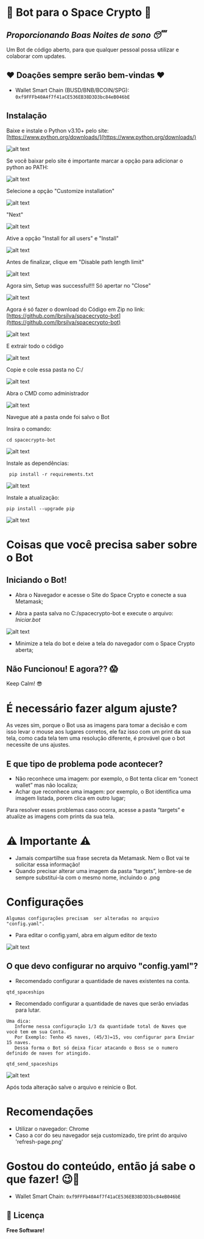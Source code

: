 # 🚀 Bot para o Space Crypto 🚀
## _Proporcionando Boas Noites de sono 😴_

Um Bot de código aberto, para que qualquer pessoal possa utilizar e colaborar com updates.

## ♥ Doações sempre serão bem-vindas ♥

- Wallet Smart Chain (BUSD/BNB/BCOIN/SPG): `0xf9FFFb40A4f7f41aCE536EB38D3D3bc84eB046bE`

## Instalação

Baixe e instale o Python v3.10+ pelo site: [https://www.python.org/downloads/](https://www.python.org/downloads/)

![alt text](https://github.com/lbrsilva/spacecrypto-bot/blob/main/readme-doc/python.png?raw=true)

Se você baixar pelo site é importante marcar a opção para adicionar o python ao PATH:

![alt text](https://github.com/lbrsilva/spacecrypto-bot/blob/main/readme-doc/01.png?raw=true)

Selecione a opção "Customize installation"

![alt text](https://github.com/lbrsilva/spacecrypto-bot/blob/main/readme-doc/02.png?raw=true)

"Next"

![alt text](https://github.com/lbrsilva/spacecrypto-bot/blob/main/readme-doc/03.png?raw=true)

Ative a opção "Install for all users" e "Install"

![alt text](https://github.com/lbrsilva/spacecrypto-bot/blob/main/readme-doc/04.png?raw=true)

Antes de finalizar, clique em "Disable path length limit"

![alt text](https://github.com/lbrsilva/spacecrypto-bot/blob/main/readme-doc/05.png?raw=true)

Agora sim, Setup was successful!!! Só apertar no "Close"

![alt text](https://github.com/lbrsilva/spacecrypto-bot/blob/main/readme-doc/06.png?raw=true)

Agora é só fazer o download do Código em Zip no link: [https://github.com/lbrsilva/spacecrypto-bot](https://github.com/lbrsilva/spacecrypto-bot)

![alt text](https://github.com/lbrsilva/spacecrypto-bot/blob/main/readme-doc/07.png?raw=true)

E extrair todo o código

![alt text](https://github.com/lbrsilva/spacecrypto-bot/blob/main/readme-doc/08.png?raw=true)

Copie e cole essa pasta no C:/ 

![alt text](https://github.com/lbrsilva/spacecrypto-bot/blob/main/readme-doc/09.png?raw=true)

Abra o CMD como administrador 

![alt text](https://github.com/lbrsilva/spacecrypto-bot/blob/main/readme-doc/10.png?raw=true)

Navegue até a pasta onde foi salvo o Bot

Insira o comando: 

```
cd spacecrypto-bot 
```
![alt text](https://github.com/lbrsilva/spacecrypto-bot/blob/main/readme-doc/11.png?raw=true)

Instale as dependências:

```
 pip install -r requirements.txt
```

![alt text](https://github.com/lbrsilva/spacecrypto-bot/blob/main/readme-doc/12.png?raw=true)

Instale a atualização: 

```
pip install --upgrade pip
```

![alt text](https://github.com/lbrsilva/spacecrypto-bot/blob/main/readme-doc/13.png?raw=true)


# Coisas que você precisa saber sobre o Bot

## Iniciando o Bot!

- Abra o Navegador e acesse o Site do Space Crypto e conecte a sua Metamask;

- Abra a pasta salva no C:/spacecrypto-bot e execute o arquivo:  _Iniciar.bot_ 

![alt text](https://github.com/lbrsilva/spacecrypto-bot/blob/main/readme-doc/IniciarBat.PNG?raw=true)

- Minimize a tela do bot e deixe a tela do navegador com o Space Crypto aberta;


## Não Funcionou! E agora?? 😱

Keep Calm! 😎

# É necessário fazer algum ajuste?

As vezes sim, porque o Bot usa as imagens para tomar a decisão e com isso levar o mouse aos lugares corretos, ele faz isso com um print da sua tela, como cada tela tem uma resolução diferente, é provável que o bot necessite de uns ajustes. 

## E que tipo de problema pode acontecer?

- Não reconhece uma imagem:  por exemplo, o Bot tenta clicar em “conect wallet” mas não localiza; 
- Achar que reconhece uma imagem: por exemplo, o Bot identifica uma imagem listada, porem clica em outro lugar; 

Para resolver esses problemas caso ocorra, acesse a pasta “targets” e atualize as imagens com prints da sua tela.

# ⚠️ Importante ⚠️

- Jamais compartilhe sua frase secreta da Metamask. Nem o Bot vai te solicitar essa informação! 
- Quando precisar alterar uma imagem da pasta “targets”, lembre-se de sempre substitui-la com o mesmo nome, incluindo o .png 
 

# Configurações 

``
Algumas configurações precisam  ser alteradas no arquivo "config.yaml".
``

- Para editar o config.yaml, abra em algum editor de texto

![alt text](https://github.com/lbrsilva/spacecrypto-bot/blob/main/readme-doc/open-edit-config.PNG?raw=true)


## O que devo configurar no arquivo "config.yaml"?

- Recomendado configurar a quantidade de naves existentes na conta. 
```
qtd_spaceships
```
- Recomendado configurar a quantidade de naves que serão enviadas para lutar.

```
Uma dica:
   Informe nessa configuração 1/3 da quantidade total de Naves que você tem em sua Conta.
   Por Exemplo: Tenho 45 naves, (45/3)=15, vou configurar para Enviar 15 naves.
   Dessa forma o Bot só deixa ficar atacando o Boss se o numero definido de naves for atingido.
```

 ```
qtd_send_spaceships
```

![alt text](https://github.com/lbrsilva/spacecrypto-bot/blob/main/readme-doc/configYaml.png?raw=true)


Após toda alteração salve o arquivo e reinicie o Bot. 


# Recomendações

- Utilizar o navegador: Chrome
- Caso a cor do seu navegador seja customizado, tire print do arquivo 'refresh-page.png'


# Gostou do conteúdo, então já sabe o que fazer! 😉🤩

- Wallet Smart Chain: `0xf9FFFb40A4f7f41aCE536EB38D3D3bc84eB046bE`


## 📄 Licença
**Free Software!**
